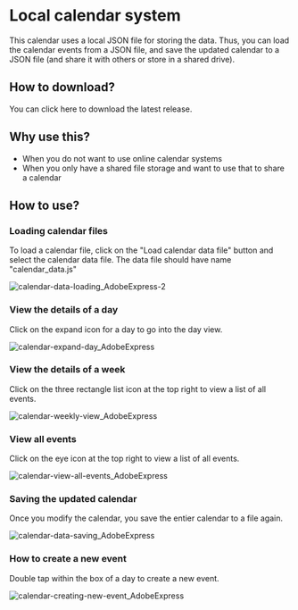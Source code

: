# Local calendar system

This calendar uses a local JSON file for storing the data. Thus, you can load the calendar events from a JSON file, and save the updated calendar to a JSON file (and share it with others or store in a shared drive).

## How to download?

You can click here to download the latest release.

## Why use this?

- When you do not want to use online calendar systems
- When you only have a shared file storage and want to use that to share a calendar

## How to use?

### Loading calendar files

To load a calendar file, click on the "Load calendar data file" button and select the calendar data file.
The data file should have name "calendar_data.js"

![calendar-data-loading_AdobeExpress-2](https://user-images.githubusercontent.com/68307970/215998471-4bfbb6cb-c7c6-43d9-bf2b-5655337f1505.gif)

### View the details of a day

Click on the expand icon for a day to go into the day view.

![calendar-expand-day_AdobeExpress](https://user-images.githubusercontent.com/68307970/215998865-8047c1ae-89a6-4a6d-a608-aa3fa3b0fd88.gif)

### View the details of a week

Click on the three rectangle list icon at the top right to view a list of all events.

![calendar-weekly-view_AdobeExpress](https://user-images.githubusercontent.com/68307970/215998919-01963d0e-e56d-4553-b0c1-46e36c53cefa.gif)

### View all events

Click on the eye icon at the top right to view a list of all events.

![calendar-view-all-events_AdobeExpress](https://user-images.githubusercontent.com/68307970/215998948-e8775a34-7eac-49b9-8f44-41c7123f0050.gif)

### Saving the updated calendar

Once you modify the calendar, you save the entier calendar to a file again.

![calendar-data-saving_AdobeExpress](https://user-images.githubusercontent.com/68307970/215999011-b32974a0-b847-47c9-a89c-14af4a120fdd.gif)

### How to create a new event

Double tap within the box of a day to create a new event.

![calendar-creating-new-event_AdobeExpress](https://user-images.githubusercontent.com/68307970/215999054-2593135f-72c9-468e-9622-8a13cc74a0e6.gif)
